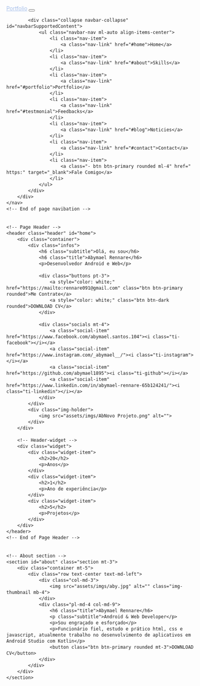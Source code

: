 <nav class="navbar navbar-expand-lg navbar-light fixed-top" data-spy="affix" data-offset-top="0">
        <div class="container">
            <a class="navbar-brand" href="#" style="color: #A6BFEA;;">Portfolio</a>
            <button class="navbar-toggler" type="button" data-toggle="collapse" data-target="#navbarSupportedContent" aria-controls="navbarSupportedContent" aria-expanded="false" aria-label="Toggle navigation">
                <span class="navbar-toggler-icon"></span>
            </button>

            <div class="collapse navbar-collapse" id="navbarSupportedContent">
                <ul class="navbar-nav ml-auto align-items-center">
                    <li class="nav-item">
                        <a class="nav-link" href="#home">Home</a>
                    </li>
                    <li class="nav-item">
                        <a class="nav-link" href="#about">Skills</a>
                    </li>              
                    <li class="nav-item">
                        <a class="nav-link" href="#portfolio">Portfolio</a>
                    </li>
                    <li class="nav-item">
                        <a class="nav-link" href="#testmonial">Feedbacks</a>
                    </li>
                    <li class="nav-item">
                        <a class="nav-link" href="#blog">Noticies</a>
                    </li>
                    <li class="nav-item">
                        <a class="nav-link" href="#contact">Contact</a>
                    </li>
                    <li class="nav-item">
                        <a class="- btn btn-primary rounded ml-4" href=" https:" target="_blank">Fale Comigo</a>
                    </li>
                </ul>
            </div>
        </div>          
    </nav>
    <!-- End of page navibation -->

    
    <!-- Page Header -->
    <header class="header" id="home">
        <div class="container">
            <div class="infos">
                <h6 class="subtitle">Olá, eu sou</h6>
                <h6 class="title">Abymael Rennare</h6>
                <p>Desenvolvedor Android e Web</p>

                <div class="buttons pt-3">
                    <a style="color: white;" href="https://mailto:rennare091@gmail.com" class="btn btn-primary rounded">Me Contrate</a>
                    <a style="color: white;" class="btn btn-dark rounded">DOWNLOAD CV</a>
                </div>      

                <div class="socials mt-4">
                    <a class="social-item" href="https://www.facebook.com/abymael.santos.104"><i class="ti-facebook"></i></a>
                    <a class="social-item" href="https://www.instagram.com/_abymael__/"><i class="ti-instagram"></i></a>
                    <a class="social-item" href="https://github.com/abymael1895"><i class="ti-github"></i></a>
                    <a class="social-item" href="https://www.linkedin.com/in/abymael-rennare-65b124241/"><i class="ti-linkedin"></i></a>
                </div>
            </div>              
            <div class="img-holder">
                <img src="assets/imgs/AbNovo Projeto.png" alt="">
            </div>      
        </div>  

        <!-- Header-widget -->
        <div class="widget">
            <div class="widget-item">
                <h2>20</h2>
                <p>Anos</p>
            </div>
            <div class="widget-item">
                <h2>1</h2>
                <p>Ano de experiência</p>
            </div>
            <div class="widget-item">
                <h2>5</h2>
                <p>Projetos</p>
            </div>
        </div>
    </header>
    <!-- End of Page Header -->
    

    <!-- About section -->
    <section id="about" class="section mt-3">
        <div class="container mt-5">
            <div class="row text-center text-md-left">
                <div class="col-md-3">
                    <img src="assets/imgs/aby.jpg" alt="" class="img-thumbnail mb-4">
                </div>
                <div class="pl-md-4 col-md-9">
                    <h6 class="title">Abymael Rennare</h6>
                    <p class="subtitle">Android & Web Developer</p>
                    <p>Sou engraçado e esforçado</p>
                    <p>Funcionário fiel, estudo e prático html, css e javascript, atualmente trabalho no desenvolvimento de aplicativos em Android Studio com Kotlin</p>
                    <button class="btn btn-primary rounded mt-3">DOWNLOAD CV</button>                   
                </div>
            </div>
        </div>
    </section>
